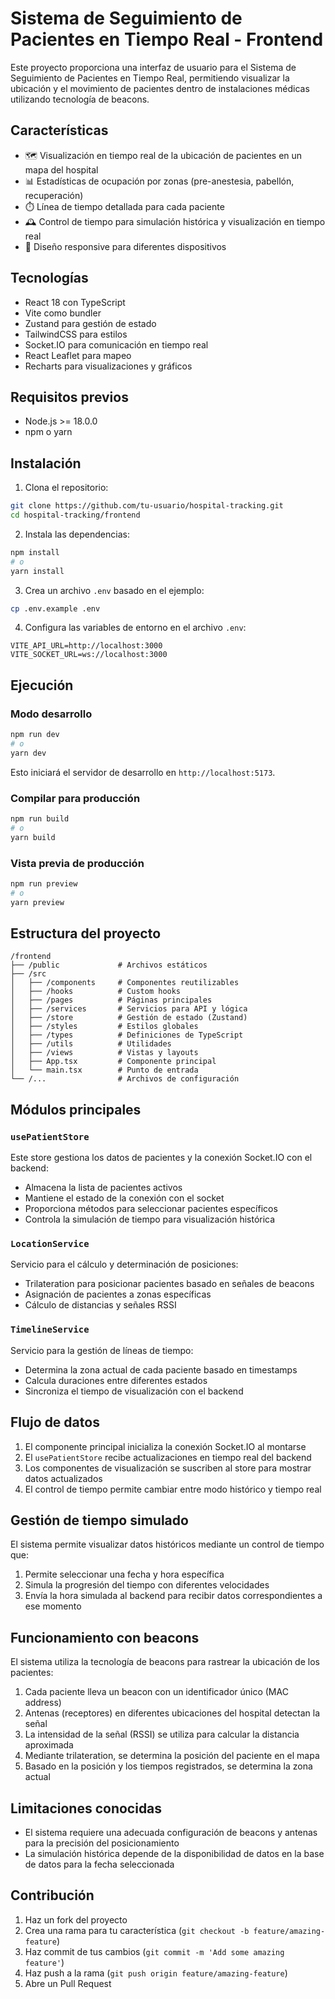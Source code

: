 # Sistema de Seguimiento de Pacientes en Tiempo Real - Frontend

Este proyecto proporciona una interfaz de usuario para el Sistema de Seguimiento de Pacientes en Tiempo Real, permitiendo visualizar la ubicación y el movimiento de pacientes dentro de instalaciones médicas utilizando tecnología de beacons.

## Características

- 🗺️ Visualización en tiempo real de la ubicación de pacientes en un mapa del hospital
- 📊 Estadísticas de ocupación por zonas (pre-anestesia, pabellón, recuperación)
- ⏱️ Línea de tiempo detallada para cada paciente
- 🕰️ Control de tiempo para simulación histórica y visualización en tiempo real
- 📱 Diseño responsive para diferentes dispositivos

## Tecnologías

- React 18 con TypeScript
- Vite como bundler
- Zustand para gestión de estado
- TailwindCSS para estilos
- Socket.IO para comunicación en tiempo real
- React Leaflet para mapeo
- Recharts para visualizaciones y gráficos

## Requisitos previos

- Node.js >= 18.0.0
- npm o yarn

## Instalación

1. Clona el repositorio:

```bash
git clone https://github.com/tu-usuario/hospital-tracking.git
cd hospital-tracking/frontend
```

2. Instala las dependencias:

```bash
npm install
# o
yarn install
```

3. Crea un archivo `.env` basado en el ejemplo:

```bash
cp .env.example .env
```

4. Configura las variables de entorno en el archivo `.env`:

```
VITE_API_URL=http://localhost:3000
VITE_SOCKET_URL=ws://localhost:3000
```

## Ejecución

### Modo desarrollo

```bash
npm run dev
# o 
yarn dev
```

Esto iniciará el servidor de desarrollo en `http://localhost:5173`.

### Compilar para producción

```bash
npm run build
# o
yarn build
```

### Vista previa de producción

```bash
npm run preview
# o
yarn preview
```

## Estructura del proyecto

```
/frontend
├── /public             # Archivos estáticos
├── /src
│   ├── /components     # Componentes reutilizables
│   ├── /hooks          # Custom hooks
│   ├── /pages          # Páginas principales
│   ├── /services       # Servicios para API y lógica
│   ├── /store          # Gestión de estado (Zustand)
│   ├── /styles         # Estilos globales
│   ├── /types          # Definiciones de TypeScript
│   ├── /utils          # Utilidades
│   ├── /views          # Vistas y layouts
│   ├── App.tsx         # Componente principal
│   └── main.tsx        # Punto de entrada
└── /...                # Archivos de configuración
```

## Módulos principales

### `usePatientStore`

Este store gestiona los datos de pacientes y la conexión Socket.IO con el backend:

- Almacena la lista de pacientes activos
- Mantiene el estado de la conexión con el socket
- Proporciona métodos para seleccionar pacientes específicos
- Controla la simulación de tiempo para visualización histórica

### `LocationService`

Servicio para el cálculo y determinación de posiciones:

- Trilateration para posicionar pacientes basado en señales de beacons
- Asignación de pacientes a zonas específicas
- Cálculo de distancias y señales RSSI

### `TimelineService`

Servicio para la gestión de líneas de tiempo:

- Determina la zona actual de cada paciente basado en timestamps
- Calcula duraciones entre diferentes estados
- Sincroniza el tiempo de visualización con el backend

## Flujo de datos

1. El componente principal inicializa la conexión Socket.IO al montarse
2. El `usePatientStore` recibe actualizaciones en tiempo real del backend
3. Los componentes de visualización se suscriben al store para mostrar datos actualizados
4. El control de tiempo permite cambiar entre modo histórico y tiempo real

## Gestión de tiempo simulado

El sistema permite visualizar datos históricos mediante un control de tiempo que:

1. Permite seleccionar una fecha y hora específica
2. Simula la progresión del tiempo con diferentes velocidades
3. Envía la hora simulada al backend para recibir datos correspondientes a ese momento

## Funcionamiento con beacons

El sistema utiliza la tecnología de beacons para rastrear la ubicación de los pacientes:

1. Cada paciente lleva un beacon con un identificador único (MAC address)
2. Antenas (receptores) en diferentes ubicaciones del hospital detectan la señal
3. La intensidad de la señal (RSSI) se utiliza para calcular la distancia aproximada
4. Mediante trilateration, se determina la posición del paciente en el mapa
5. Basado en la posición y los tiempos registrados, se determina la zona actual

## Limitaciones conocidas

- El sistema requiere una adecuada configuración de beacons y antenas para la precisión del posicionamiento
- La simulación histórica depende de la disponibilidad de datos en la base de datos para la fecha seleccionada

## Contribución

1. Haz un fork del proyecto
2. Crea una rama para tu característica (`git checkout -b feature/amazing-feature`)
3. Haz commit de tus cambios (`git commit -m 'Add some amazing feature'`)
4. Haz push a la rama (`git push origin feature/amazing-feature`)
5. Abre un Pull Request